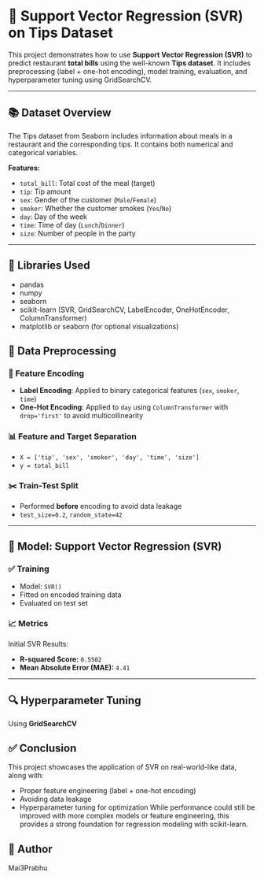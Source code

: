# 🧠 Support Vector Regression (SVR) on Tips Dataset

This project demonstrates how to use **Support Vector Regression (SVR)** to predict restaurant **total bills** using the well-known **Tips dataset**. It includes preprocessing (label + one-hot encoding), model training, evaluation, and hyperparameter tuning using GridSearchCV.

---

## 📚 Dataset Overview

The Tips dataset from Seaborn includes information about meals in a restaurant and the corresponding tips. It contains both numerical and categorical variables.

**Features:**

- `total_bill`: Total cost of the meal (target)
- `tip`: Tip amount
- `sex`: Gender of the customer (`Male`/`Female`)
- `smoker`: Whether the customer smokes (`Yes`/`No`)
- `day`: Day of the week
- `time`: Time of day (`Lunch`/`Dinner`)
- `size`: Number of people in the party

---
## 🧪 Libraries Used
- pandas
- numpy
- seaborn
- scikit-learn (SVR, GridSearchCV, LabelEncoder, OneHotEncoder, ColumnTransformer)
- matplotlib or seaborn (for optional visualizations)

## 🧼 Data Preprocessing

### 🔄 Feature Encoding

- **Label Encoding**: Applied to binary categorical features (`sex`, `smoker`, `time`)
- **One-Hot Encoding**: Applied to `day` using `ColumnTransformer` with `drop='first'` to avoid multicollinearity

### 📊 Feature and Target Separation

- `X = ['tip', 'sex', 'smoker', 'day', 'time', 'size']`
- `y = total_bill`

### ✂️ Train-Test Split

- Performed **before** encoding to avoid data leakage
- `test_size=0.2`, `random_state=42`

---

## 🤖 Model: Support Vector Regression (SVR)

### ✅ Training

- Model: `SVR()`
- Fitted on encoded training data
- Evaluated on test set

### 📈 Metrics

Initial SVR Results:
- **R-squared Score:** `0.5502`
- **Mean Absolute Error (MAE):** `4.41`

---

## 🔍 Hyperparameter Tuning

Using **GridSearchCV**


## ✅ Conclusion
This project showcases the application of SVR on real-world-like data, along with:
- Proper feature engineering (label + one-hot encoding)
- Avoiding data leakage
- Hyperparameter tuning for optimization
While performance could still be improved with more complex models or feature engineering, this provides a strong foundation for regression modeling with scikit-learn.

## 📎 Author
Mai3Prabhu
